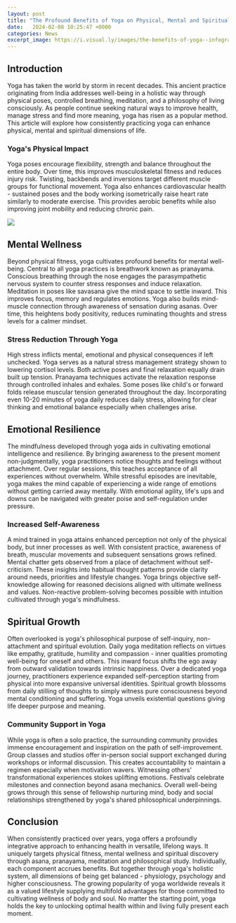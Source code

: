 ```yaml
---
layout: post
title: "The Profound Benefits of Yoga on Physical, Mental and Spiritual Health"
date:   2024-02-08 10:25:47 +0000
categories: News
excerpt_image: https://i.visual.ly/images/the-benefits-of-yoga--infographic_5ef26eefb3299_w1500.png
---
```

## Introduction
Yoga has taken the world by storm in recent decades. This ancient practice originating from India addresses well-being in a holistic way through physical poses, controlled breathing, meditation, and a philosophy of living consciously. As people continue seeking natural ways to improve health, manage stress and find more meaning, yoga has risen as a popular method. This article will explore how consistently practicing yoga can enhance physical, mental and spiritual dimensions of life.
### Yoga's Physical Impact  
Yoga poses encourage flexibility, strength and balance throughout the entire body. Over time, this improves musculoskeletal fitness and reduces injury risk. Twisting, backbends and inversions target different muscle groups for functional movement. Yoga also enhances cardiovascular health - sustained poses and the body working isometrically raise heart rate similarly to moderate exercise. This provides aerobic benefits while also improving joint mobility and reducing chronic pain.

![](https://i.visual.ly/images/the-benefits-of-yoga--infographic_5ef26eefb3299_w1500.png)
## Mental Wellness
Beyond physical fitness, yoga cultivates profound benefits for mental well-being. Central to all yoga practices is breathwork known as pranayama. Conscious breathing through the nose engages the parasympathetic nervous system to counter stress responses and induce relaxation. Meditation in poses like savasana give the mind space to settle inward. This improves focus, memory and regulates emotions. Yoga also builds mind-muscle connection through awareness of sensation during asanas. Over time, this heightens body positivity, reduces ruminating thoughts and stress levels for a calmer mindset.
### Stress Reduction Through Yoga
High stress inflicts mental, emotional and physical consequences if left unchecked. Yoga serves as a natural stress management strategy shown to lowering cortisol levels. Both active poses and final relaxation equally drain built up tension. Pranayama techniques activate the relaxation response through controlled inhales and exhales. Some poses like child's or forward folds release muscular tension generated throughout the day. Incorporating even 10-20 minutes of yoga daily reduces daily stress, allowing for clear thinking and emotional balance especially when challenges arise.
## Emotional Resilience
The mindfulness developed through yoga aids in cultivating emotional intelligence and resilience. By bringing awareness to the present moment non-judgmentally, yoga practitioners notice thoughts and feelings without attachment. Over regular sessions, this teaches acceptance of all experiences without overwhelm. While stressful episodes are inevitable, yoga makes the mind capable of experiencing a wide range of emotions without getting carried away mentally. With emotional agility, life's ups and downs can be navigated with greater poise and self-regulation under pressure.
### Increased Self-Awareness
A mind trained in yoga attains enhanced perception not only of the physical body, but inner processes as well. With consistent practice, awareness of breath, muscular movements and subsequent sensations grows refined. Mental chatter gets observed from a place of detachment without self-criticism. These insights into habitual thought patterns provide clarity around needs, priorities and lifestyle changes. Yoga brings objective self-knowledge allowing for reasoned decisions aligned with ultimate wellness and values. Non-reactive problem-solving becomes possible with intuition cultivated through yoga's mindfulness. 
## Spiritual Growth
Often overlooked is yoga's philosophical purpose of self-inquiry, non-attachment and spiritual evolution. Daily yoga meditation reflects on virtues like empathy, gratitude, humility and compassion - inner qualities promoting well-being for oneself and others. This inward focus shifts the ego away from outward validation towards intrinsic happiness. Over a dedicated yoga journey, practitioners experience expanded self-perception starting from physical into more expansive universal identities. Spiritual growth blossoms from daily stilling of thoughts to simply witness pure consciousness beyond mental conditioning and suffering. Yoga unveils existential questions giving life deeper purpose and meaning.
### Community Support in Yoga
While yoga is often a solo practice, the surrounding community provides immense encouragement and inspiration on the path of self-improvement. Group classes and studios offer in-person social support exchanged during workshops or informal discussion. This creates accountability to maintain a regimen especially when motivation wavers. Witnessing others' transformational experiences stokes uplifting emotions. Festivals celebrate milestones and connection beyond asana mechanics. Overall well-being grows through this sense of fellowship nurturing mind, body and social relationships strengthened by yoga's shared philosophical underpinnings. 
## Conclusion
When consistently practiced over years, yoga offers a profoundly integrative approach to enhancing health in versatile, lifelong ways. It uniquely targets physical fitness, mental wellness and spiritual discovery through asana, pranayama, meditation and philosophical study. Individually, each component accrues benefits. But together through yoga's holistic system, all dimensions of being get balanced - physiology, psychology and higher consciousness. The growing popularity of yoga worldwide reveals it as a valued lifestyle supplying multifold advantages for those committed to cultivating wellness of body and soul. No matter the starting point, yoga holds the key to unlocking optimal health within and living fully present each moment.